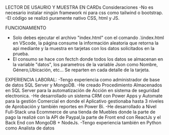 LECTOR DE USAURIO Y MUESTRA EN CARDs
Consideraciones
-No es necesario instalar ningún framework ni para css como tailwind o bootstrap.
-El código se realizó puramente nativo CSS, html y JS.

FUNCIONAMIENTO
- Solo debes ejecutar el archivo "index.html" con el comando .\index.html en VScode, la página consume la información aleatoria que retorna la api mediante y la muestra en tarjetas con los datos solicitados en la prueba.
- El consumo se hace con fectch donde todos los datos se almacenan en la variable "datos", los parametros de la variable Json como Nombre, Género,Ubicación, etc... Se  reparten en cada detalle de la tarjeta.

EXPERIENCIA LABORAL:
-Tengo experiencia como administrador de base de datos SQL Server y MongoDB.
-He creado Procedimiento Almacenados en SQL Server para la automatización de Acción en sistema de seguridad electronica.
-He desarrollado un sistema CRM con Power Apps y Automate para la gestión Comercial en donde el Aplicativo gestionaba  hasta 3 niveles de Aprobación y también reportes en Power Bi.
-He desarrollado a Nivel Full-Stack una Ecommerce de una tienda de Muebles donde la parte de pago la realizé con la API de Paypal,la parte de Front end con ReactJs y el Back End con  MongoDB + NodeJs.
-Tengo experiencia también en Python como Analista de datos
